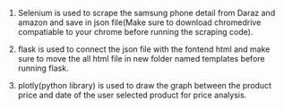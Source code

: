 1.  Selenium is used to scrape the samsung phone detail from Daraz and amazon and save in json file(Make sure to download chromedrive compatiable to your chrome before running the scraping code).
    
2.   flask is used to connect the json file with the fontend html and make sure to move the all html file in new folder named templates  before running flask.
     
3.  plotly(python library) is used to draw the graph between the product price and date of the user selected product for price analysis.

